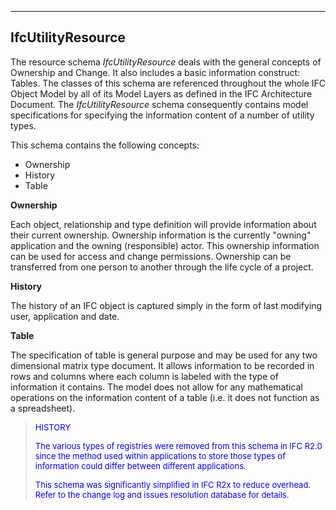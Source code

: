 ﻿___
## IfcUtilityResource
The resource schema _IfcUtilityResource_ deals with the general concepts of Ownership and Change. It also includes a basic information construct: Tables. The classes of this schema are referenced throughout the whole IFC Object Model by all of its Model Layers as defined in the IFC Architecture Document. The _IfcUtilityResource_ schema consequently contains model specifications for specifying the information content of a number of utility types.

This schema contains the following concepts:

* Ownership
* History
* Table

**Ownership**

Each object, relationship and type definition will provide information about their current ownership. Ownership information is the currently "owning" application and the owning (responsible) actor. This ownership information can be used for access and change permissions. Ownership can be transferred from one person to another through the life cycle of a project.

**History**

The history of an IFC object is captured simply in the form of last modifying user, application and date.

**Table**

The specification of table is general purpose and may be used for any two dimensional matrix type document. It allows information to be recorded in rows and columns where each column is labeled with the type of information it contains. The model does not allow for any mathematical operations on the information content of a table (i.e. it does not function as a spreadsheet).

> <font color="#0000FF" size="-1">HISTORY</font>
> 
> <font color="#0000FF" size="-1">The various types of registries were
		  removed from this schema in IFC R2.0 since the method used within applications
		  to store those types of information could differ between different
		  applications.</font>
> 
> <font color="#0000FF" size="-1">This schema was significantly
		  simplified in IFC R2x to reduce overhead. Refer to the change log and issues
		  resolution database for details.</font>
>